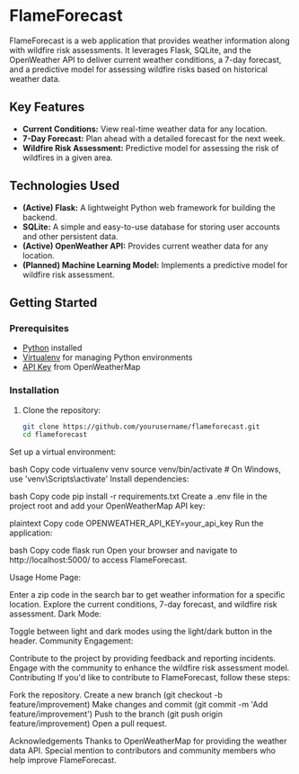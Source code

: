 # FlameForecast

FlameForecast is a web application that provides weather information along with wildfire risk assessments. It leverages Flask, SQLite, and the OpenWeather API to deliver current weather conditions, a 7-day forecast, and a predictive model for assessing wildfire risks based on historical weather data.

## Key Features

- **Current Conditions:** View real-time weather data for any location.
- **7-Day Forecast:** Plan ahead with a detailed forecast for the next week.
- **Wildfire Risk Assessment:** Predictive model for assessing the risk of wildfires in a given area.

## Technologies Used

- **(Active) Flask:** A lightweight Python web framework for building the backend.
- **SQLite:** A simple and easy-to-use database for storing user accounts and other persistent data.
- **(Active) OpenWeather API:** Provides current weather data for any location.
- **(Planned) Machine Learning Model:** Implements a predictive model for wildfire risk assessment.

## Getting Started

### Prerequisites

- [Python](https://www.python.org/) installed
- [Virtualenv](https://pypi.org/project/virtualenv/) for managing Python environments
- [API Key](https://openweathermap.org/appid) from OpenWeatherMap

### Installation

1. Clone the repository:

   ```bash
   git clone https://github.com/yourusername/flameforecast.git
   cd flameforecast
Set up a virtual environment:

bash
Copy code
virtualenv venv
source venv/bin/activate  # On Windows, use 'venv\Scripts\activate'
Install dependencies:

bash
Copy code
pip install -r requirements.txt
Create a .env file in the project root and add your OpenWeatherMap API key:

plaintext
Copy code
OPENWEATHER_API_KEY=your_api_key
Run the application:

bash
Copy code
flask run
Open your browser and navigate to http://localhost:5000/ to access FlameForecast.

Usage
Home Page:

Enter a zip code in the search bar to get weather information for a specific location.
Explore the current conditions, 7-day forecast, and wildfire risk assessment.
Dark Mode:

Toggle between light and dark modes using the light/dark button in the header.
Community Engagement:

Contribute to the project by providing feedback and reporting incidents.
Engage with the community to enhance the wildfire risk assessment model.
Contributing
If you'd like to contribute to FlameForecast, follow these steps:

Fork the repository.
Create a new branch (git checkout -b feature/improvement)
Make changes and commit (git commit -m 'Add feature/improvement')
Push to the branch (git push origin feature/improvement)
Open a pull request.

Acknowledgements
Thanks to OpenWeatherMap for providing the weather data API.
Special mention to contributors and community members who help improve FlameForecast.
